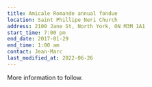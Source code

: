```yaml
---
title: Amicale Romande annual fondue
location: Saint Phillipe Neri Church
address: 2100 Jane St, North York, ON M3M 1A1
start_time: 7:00 pm
end_date: 2017-01-29
end_time: 1:00 am
contact: Jean-Marc
last_modified_at: 2022-06-26
---
```


More information to follow.
